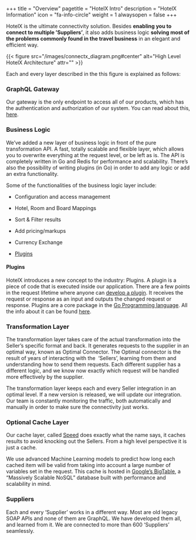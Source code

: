 +++
title = "Overview"
pagetitle = "HotelX Intro"
description = "HotelX Information"
icon = "fa-info-circle"
weight = 1
alwaysopen = false
+++

HotelX is the ultimate connectivity solution. Besides **enabling you to connect to multiple ’Suppliers’**, it also adds business logic **solving most of the problems commonly found in the travel business** in an elegant and efficient way.

{{< figure src="/images/connectx_diagram.png#center" alt="High Level HotelX Architecture" attr="" >}}


Each and every layer described in the this figure is explained as follows:

### GraphQL Gateway

Our gateway is the only endpoint to access all of our products, which has the authentication and authorization of our system. You can read about this, [here](http://docs.travelgatex.com/travelgatex/overview/).

### Business Logic

We’ve added a new layer of business logic in front of the pure transformation API. A fast, totally scalable and flexible layer, which allows you to overwrite everything at the request level, or be left as is. The API is completely written in Go and Redis for performance and scalability. There’s also the possibility of writing plugins (in Go) in order to add any logic or add an extra functionality.

Some of the functionalities of the business logic layer include:

* Configuration and access management 

* Hotel, Room and Board Mappings 

* Sort & Filter results 

* Add pricing/markups 

* Currency Exchange 

* [Plugins](#_3zv9vtfaavdf) 

#### Plugins

HotelX introduces a new concept to the industry: Plugins. A plugin is a piece of code that is executed inside our application. There are a few points in the request lifetime where anyone can [develop a plugin](#_3zv9vtfaavdf). It receives the request or response as an input and outputs the changed request or response. Plugins are a core package in the [Go Programming language](https://golang.org/). All the info about it can be found [here](https://golang.org/pkg/plugin/).

### Transformation Layer

The transformation layer takes care of the actual transformation into the Seller’s specific format and back. It generates requests to the supplier in an optimal way, known as Optimal Connector. The Optimal connector is the result of years of interacting with the  ‘Sellers’, learning from them and understanding how to send them requests. Each different supplier has a different logic, and we know now exactly which request will be handled more effectively by the supplier.

The transformation layer keeps each and every Seller integration in an optimal level. If a new version is released, we will update our integration. Our team is constantly monitoring the traffic, both automatically and manually in order to make sure the connectivity just works.

### Optional Cache Layer

Our cache layer, called [Speed](https://www.travelgatex.com/products/speed.html) does exactly what the name says, it caches results to avoid knocking out the Sellers. From a high level perspective it is just a cache.

We use advanced Machine Learning models to predict how long each cached item will be valid from taking into account a large number of variables set in the request. This cache is hosted in [Google’s BigTable](https://cloud.google.com/bigtable/), a “Massively Scalable NoSQL” database built with performance and scalability in mind.

### Suppliers

Each and every ‘Supplier’ works in a different way. Most are old legacy SOAP APIs and none of them are GraphQL. We have developed them all, and learned from it. We are connected to more than 600 ‘Suppliers’ seamlessly.
